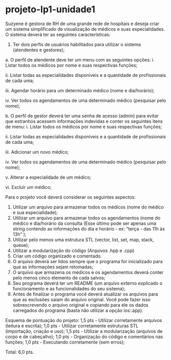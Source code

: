 # projeto-lp1-unidade1
 
Suzyene é gestora de RH de uma grande rede de hospitais e deseja criar um sistema simplificado de visualização de médicos e suas especialidades.  O sistema deverá ter as seguintes características:

1.	Ter dois perfis de usuários habilitados para utilizar o sistema (atendentes e  gestores);

a.	O perfil de atendente deve ter um menu com as seguintes opções:
  i.	Listar todos os médicos por nome e suas respectivas funções;
  
  ii.	Listar todas as especialidades disponíveis e a quantidade de profissionais de cada uma;
  
  iii.	Agendar horário para um determinado médico (nome e dia/horário);
  
  iv.	Ver todos os agendamentos de uma determinado médico (pesquisar pelo nome);
  
b.	O perfil de gestor deverá ter uma senha de acesso (admin) para evitar que estranhos acessem informações indevidas e conter os seguintes itens de menu:
  i.	Listar todos os médicos por nome e suas respectivas funções;
  
  ii.	Listar todas as especialidades disponíveis e a quantidade de profissionais de cada uma;
  
  iii.	Adicionar um novo médico;
  
  iv.	Ver todos os agendamentos de uma determinado médico (pesquisar pelo nome);
  
  v.	Alterar a especialidade de um médico;
  
  vi.	Excluir um médico;

Para o projeto você deverá considerar os seguintes aspectos:
1.	Utilizar um arquivo para armazenar todos os médicos (nome do médico e sua especialidade);
2.	Utilizar um arquivo para armazenar todos os agendamentos (nome do médico e dia/horário da consulta (Esse último pode ser apenas uma string contendo as informações do dia e horário - ex: “terça - das 11h às 13h” );
3.	Utilizar pelo menos uma estrutura STL (vector, list, set, map, stack, queue);
4.	Utilizar a modularização do código (Arquivos .hpp e .cpp)
5.	Criar um código organizado e comentado.
6.	O arquivo deverá ser lidos sempre que o programa for inicializado para que as informações sejam retomadas;
7.	O arquivo que armazena os médicos e os agendamentos deverá conter pelo menos cinco elemento de cada salvos;
8.	Seu programa deverá ter um README (um arquivo externo explicado o funcionamento e as funcionalidades do seu sistema);
9.	Antes de finalizar o programa você deverá atualizar os arquivos para que as exclusões saiam do arquivo original. Você pode fazer isso sobrescrevendo o arquivo original e copiando para ele os dados carregados do programa (basta não utilizar a opção ios::app).

Esquema de pontuação do projeto:
1,5 pts - Utilizar corretamente arquivos (leitura e escrita);
1,0 pts - Utilizar corretamente estruturas STL (importação, criação e uso);
1,5 pts - Utilizar a modularização  (arquivos de corpo e de cabeçalho);
1,0 pts - Organização do código e comentários nas funções;
1,0 pts - Executando corretamente  (sem erros);

Total: 6,0 pts.
